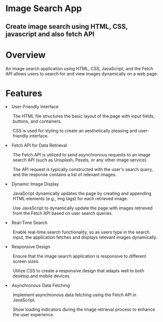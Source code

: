 # Image Search App 

## Create image search using HTML, CSS, javascript and also fetch API 

<h1> Overview</h1>
<p>An image search application using HTML, CSS, JavaScript, and the Fetch API allows users to search for and view images dynamically on a web page.</P>

<h1>Features</h1>
<li>User-Friendly Interface</li>
<ul> The HTML file structures the basic layout of the page with input fields, buttons, and containers.</ul>
<ul> CSS is used for styling to create an aesthetically pleasing and user-friendly interface.</ul>

<li>Fetch API for Data Retrieval</li>
<ul>The Fetch API is utilized to send asynchronous requests to an image search API (such as Unsplash, Pexels, or any other image service).</ul>
<ul>The API request is typically constructed with the user's search query, and the response contains a list of relevant images.</ul>

<li>Dynamic Image Display</li>
<ul>JavaScript dynamically updates the page by creating and appending HTML elements (e.g., img tags) for each retrieved image.</ul>
<ul>Use JavaScript to dynamically update the page with images retrieved from the Fetch API based on user search queries.</ul>

<li>Real-Time Search</li>
<ul>Enable real-time search functionality, so as users type in the search input, the application fetches and displays relevant images dynamically.</ul>

<li>Responsive Design</li>
<ul>Ensure that the image search application is responsive to different screen sizes.</ul>
<ul>Utilize CSS to create a responsive design that adapts well to both desktop and mobile devices.</ul>


<li>Asynchronous Data Fetching</li>
<ul>Implement asynchronous data fetching using the Fetch API in JavaScript.</ul>
<ul>Show loading indicators during the image retrieval process to enhance the user experience.</ul>
